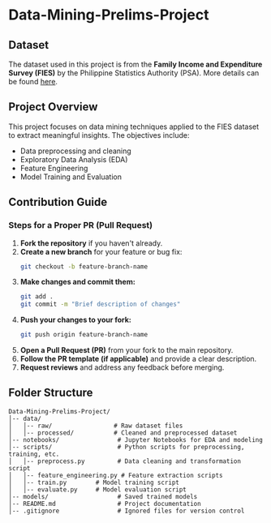 # Data-Mining-Prelims-Project

## Dataset

The dataset used in this project is from the **Family Income and Expenditure Survey (FIES)** by the Philippine Statistics Authority (PSA). More details can be found [here](https://psada.psa.gov.ph/catalog/FIES/about).

## Project Overview

This project focuses on data mining techniques applied to the FIES dataset to extract meaningful insights. The objectives include:

- Data preprocessing and cleaning
- Exploratory Data Analysis (EDA)
- Feature Engineering
- Model Training and Evaluation

## Contribution Guide

### Steps for a Proper PR (Pull Request)

1. **Fork the repository** if you haven't already.
2. **Create a new branch** for your feature or bug fix:
   ```bash
   git checkout -b feature-branch-name
   ```
3. **Make changes and commit them:**
   ```bash
   git add .
   git commit -m "Brief description of changes"
   ```
4. **Push your changes to your fork:**
   ```bash
   git push origin feature-branch-name
   ```
5. **Open a Pull Request (PR)** from your fork to the main repository.
6. **Follow the PR template (if applicable)** and provide a clear description.
7. **Request reviews** and address any feedback before merging.

## Folder Structure

```
Data-Mining-Prelims-Project/
│-- data/
│   │-- raw/                 # Raw dataset files
│   │-- processed/           # Cleaned and preprocessed dataset
│-- notebooks/                # Jupyter Notebooks for EDA and modeling
│-- scripts/                  # Python scripts for preprocessing, training, etc.
│   │-- preprocess.py         # Data cleaning and transformation script
│   │-- feature_engineering.py # Feature extraction scripts
│   │-- train.py        # Model training script
│   │-- evaluate.py     # Model evaluation script
│-- models/                   # Saved trained models
│-- README.md                 # Project documentation
│-- .gitignore                # Ignored files for version control
```
